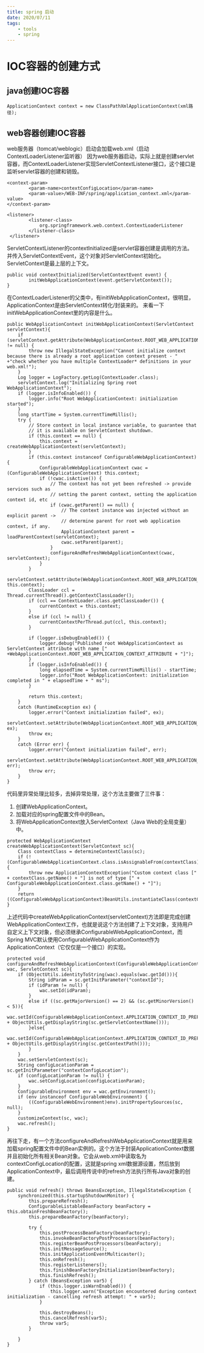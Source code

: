 ```yaml
---
title: spring 启动
date: 2020/07/11
tags: 
    - tools
    - spring
---
```


# IOC容器的创建方式
## java创建IOC容器
```
ApplicationContext context = new ClassPathXmlApplicationContext(xml路径);
```
## web容器创建IOC容器
web服务器（tomcat/weblogic）启动会加载web.xml（启动ContextLoaderListener监听器）
因为web服务器启动，实际上就是创建servlet容器，而ContextLoaderListener实现ServletContextListener接口，这个接口是监听servlet容器的创建和销毁。
```
<context-param>
        <param-name>contextConfigLocation</param-name>
        <param-value>/WEB-INF/spring/application_context.xml</param-value>
</context-param>

<listener>
        <listener-class>
            org.springframework.web.context.ContextLoaderListener
        </listener-class>
 </listener>
```
ServletContextListener的contextInitialized是servlet容器创建是调用的方法。并传入ServletContextEvent，这个对象对ServletContext初始化。ServletContext是最上层的上下文。
```
public void contextInitialized(ServletContextEvent event) {
        initWebApplicationContext(event.getServletContext());
}
```
在ContextLoaderListener的父类中，有initWebApplicationContext，很明显，ApplicationContext是由ServletContext转化/封装来的。
来看一下initWebApplicationContext里的内容是什么。 
```
public WebApplicationContext initWebApplicationContext(ServletContext servletContext){
    if (servletContext.getAttribute(WebApplicationContext.ROOT_WEB_APPLICATION_CONTEXT_ATTRIBUTE) != null) {
        throw new IllegalStateException("Cannot initialize context because there is already a root application context present - " +"check whether you have multiple ContextLoader* definitions in your web.xml!");
    }
    Log logger = LogFactory.getLog(ContextLoader.class);
    servletContext.log("Initializing Spring root WebApplicationContext");
    if (logger.isInfoEnabled()) {
        logger.info("Root WebApplicationContext: initialization started");
    }
    long startTime = System.currentTimeMillis();
    try {
        // Store context in local instance variable, to guarantee that
        // it is available on ServletContext shutdown.
        if (this.context == null) {
            this.context = createWebApplicationContext(servletContext);
        }
        if (this.context instanceof ConfigurableWebApplicationContext) {
            ConfigurableWebApplicationContext cwac = (ConfigurableWebApplicationContext) this.context;
            if (!cwac.isActive()) {
                // The context has not yet been refreshed -> provide services such as
                // setting the parent context, setting the application context id, etc
                if (cwac.getParent() == null) {
                    // The context instance was injected without an explicit parent ->
                    // determine parent for root web application context, if any.
                    ApplicationContext parent = loadParentContext(servletContext);
                    cwac.setParent(parent);
                }
                configureAndRefreshWebApplicationContext(cwac, servletContext);
            }
        }
        servletContext.setAttribute(WebApplicationContext.ROOT_WEB_APPLICATION_CONTEXT_ATTRIBUTE, this.context);
        ClassLoader ccl = Thread.currentThread().getContextClassLoader();
        if (ccl == ContextLoader.class.getClassLoader()) {
            currentContext = this.context;
        }
        else if (ccl != null) {
            currentContextPerThread.put(ccl, this.context);
        }

        if (logger.isDebugEnabled()) {
            logger.debug("Published root WebApplicationContext as ServletContext attribute with name [" +WebApplicationContext.ROOT_WEB_APPLICATION_CONTEXT_ATTRIBUTE + "]");
        }
        if (logger.isInfoEnabled()) {
            long elapsedTime = System.currentTimeMillis() - startTime;
            logger.info("Root WebApplicationContext: initialization completed in " + elapsedTime + " ms");
        }

        return this.context;
    }
    catch (RuntimeException ex) {
        logger.error("Context initialization failed", ex);
        servletContext.setAttribute(WebApplicationContext.ROOT_WEB_APPLICATION_CONTEXT_ATTRIBUTE, ex);
        throw ex;
    }
    catch (Error err) {
        logger.error("Context initialization failed", err);
        servletContext.setAttribute(WebApplicationContext.ROOT_WEB_APPLICATION_CONTEXT_ATTRIBUTE, err);
        throw err;
    }
}
```
代码里异常处理比较多，去掉异常处理，这个方法主要做了三件事：
1. 创建WebApplicationContext。
2. 加载对应的spring配置文件中的Bean。
3. 将WebApplicationContext放入ServletContext（Java Web的全局变量）中。

```
protected WebApplicationContext createWebApplicationContext(ServletContext sc){
    Class contextClass = determineContextClass(sc);
    if (!(ConfigurableWebApplicationContext.class.isAssignableFrom(contextClass))) {
        throw new ApplicationContextException("Custom context class [" + contextClass.getName() + "] is not of type [" + ConfigurableWebApplicationContext.class.getName() + "]");
    }
    return ((ConfigurableWebApplicationContext)BeanUtils.instantiateClass(contextClass));
}
```

上述代码中createWebApplicationContext(servletContext)方法即是完成创建WebApplicationContext工作，也就是说这个方法创建了上下文对象，支持用户自定义上下文对象，但必须继承ConfigurableWebApplicationContext，而Spring MVC默认使用ConfigurableWebApplicationContext作为ApplicationContext（它仅仅是一个接口）的实现。
```
protected void configureAndRefreshWebApplicationContext(ConfigurableWebApplicationContext wac, ServletContext sc){
    if (ObjectUtils.identityToString(wac).equals(wac.getId())){
        String idParam = sc.getInitParameter("contextId");
        if (idParam != null) {
            wac.setId(idParam);
        }
        else if ((sc.getMajorVersion() == 2) && (sc.getMinorVersion() < 5)){
            wac.setId(ConfigurableWebApplicationContext.APPLICATION_CONTEXT_ID_PREFIX + ObjectUtils.getDisplayString(sc.getServletContextName()));
        }else{
            wac.setId(ConfigurableWebApplicationContext.APPLICATION_CONTEXT_ID_PREFIX + ObjectUtils.getDisplayString(sc.getContextPath()));
        }
    }
    wac.setServletContext(sc);
    String configLocationParam = sc.getInitParameter("contextConfigLocation");
    if (configLocationParam != null) {
        wac.setConfigLocation(configLocationParam);
    }
    ConfigurableEnvironment env = wac.getEnvironment();
    if (env instanceof ConfigurableWebEnvironment) {
        ((ConfigurableWebEnvironment)env).initPropertySources(sc, null);
    }
    customizeContext(sc, wac);
    wac.refresh();
}
```
再往下走，有一个方法configureAndRefreshWebApplicationContext就是用来加载spring配置文件中的Bean实例的。这个方法于封装ApplicationContext数据并且初始化所有相关Bean对象。它会从web.xml中读取名为 contextConfigLocation的配置，这就是spring xml数据源设置，然后放到ApplicationContext中，最后调用传说中的refresh方法执行所有Java对象的创建。
```
public void refresh() throws BeansException, IllegalStateException {
    synchronized(this.startupShutdownMonitor) {
        this.prepareRefresh();
        ConfigurableListableBeanFactory beanFactory = this.obtainFreshBeanFactory();
        this.prepareBeanFactory(beanFactory);

        try {
            this.postProcessBeanFactory(beanFactory);
            this.invokeBeanFactoryPostProcessors(beanFactory);
            this.registerBeanPostProcessors(beanFactory);
            this.initMessageSource();
            this.initApplicationEventMulticaster();
            this.onRefresh();
            this.registerListeners();
            this.finishBeanFactoryInitialization(beanFactory);
            this.finishRefresh();
        } catch (BeansException var5) {
            if (this.logger.isWarnEnabled()) {
                this.logger.warn("Exception encountered during context initialization - cancelling refresh attempt: " + var5);
            }

            this.destroyBeans();
            this.cancelRefresh(var5);
            throw var5;
        }

    }
}
```